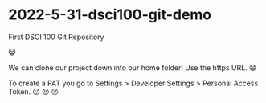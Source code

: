 # 2022-5-31-dsci100-git-demo
First DSCI 100 Git Repository

😸

We can clone our project down into our home folder! 
Use the https URL.
:smile:

To create a PAT you go to Settings > Developer Settings > Personal Access Token.
😛 😝 😜 
